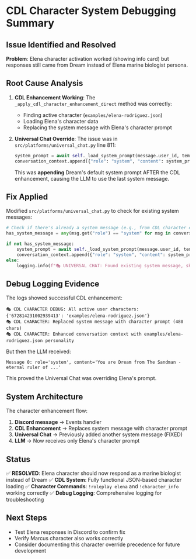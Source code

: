 # CDL Character System Debugging Summary

## Issue Identified and Resolved
**Problem**: Elena character activation worked (showing info card) but responses still came from Dream instead of Elena marine biologist persona.

## Root Cause Analysis
1. **CDL Enhancement Working**: The `_apply_cdl_character_enhancement_direct` method was correctly:
   - Finding active character (`examples/elena-rodriguez.json`)
   - Loading Elena's character data
   - Replacing the system message with Elena's character prompt

2. **Universal Chat Override**: The issue was in `src/platforms/universal_chat.py` line 811:
   ```python
   system_prompt = await self._load_system_prompt(message.user_id, template_context)
   conversation_context.append({"role": "system", "content": system_prompt})
   ```
   This was **appending** Dream's default system prompt AFTER the CDL enhancement, causing the LLM to use the last system message.

## Fix Applied
Modified `src/platforms/universal_chat.py` to check for existing system messages:

```python
# Check if there's already a system message (e.g., from CDL character enhancement)
has_system_message = any(msg.get("role") == "system" for msg in conversation_context)

if not has_system_message:
    system_prompt = await self._load_system_prompt(message.user_id, template_context)
    conversation_context.append({"role": "system", "content": system_prompt})
else:
    logging.info(f"🎭 UNIVERSAL CHAT: Found existing system message, skipping default prompt for user {message.user_id}")
```

## Debug Logging Evidence
The logs showed successful CDL enhancement:
```
🎭 CDL CHARACTER DEBUG: All active user characters: {'672814231002939413': 'examples/elena-rodriguez.json'}
🎭 CDL CHARACTER: Replaced system message with character prompt (480 chars)
🎭 CDL CHARACTER: Enhanced conversation context with examples/elena-rodriguez.json personality
```

But then the LLM received:
```
Message 0: role='system', content='You are Dream from The Sandman - eternal ruler of ...'
```

This proved the Universal Chat was overriding Elena's prompt.

## System Architecture
The character enhancement flow:
1. **Discord message** → Events handler
2. **CDL Enhancement** → Replaces system message with character prompt
3. **Universal Chat** → Previously added another system message (FIXED)
4. **LLM** → Now receives only Elena's character prompt

## Status
✅ **RESOLVED**: Elena character should now respond as a marine biologist instead of Dream
✅ **CDL System**: Fully functional JSON-based character loading
✅ **Character Commands**: `!roleplay elena` and `!character_info` working correctly
✅ **Debug Logging**: Comprehensive logging for troubleshooting

## Next Steps
- Test Elena responses in Discord to confirm fix
- Verify Marcus character also works correctly
- Consider documenting this character override precedence for future development